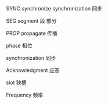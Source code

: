 SYNC synchronize synchronization  同步

SEG segment 段 部分

PROP propagate 传播

phase 相位

synchronization 同步

Acknowledgment 应答

slot	狭槽

Frequency 频率
